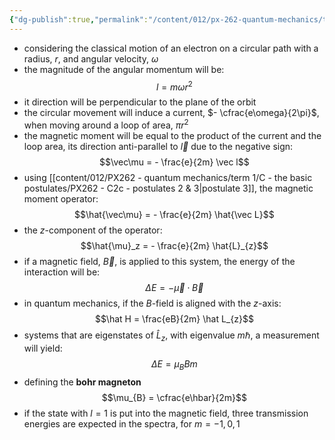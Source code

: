 ```yaml
---
{"dg-publish":true,"permalink":"/content/012/px-262-quantum-mechanics/term-1/g-additional-interactions/px-262-g1-particle-with-angular-momentum-in-magnetic-field/","noteIcon":"1","created":"2024-11-25T10:50:32.000+00:00","updated":"2024-12-19T17:50:41.360+00:00"}
---
```


- considering the classical motion of an electron on a circular path with a radius, $r$, and angular velocity, $\omega$
- the magnitude of the angular momentum will be: 
$$l = m\omega r^{2}$$
- it direction will be perpendicular to the plane of the orbit
- the circular movement will induce a current, $- \cfrac{e\omega}{2\pi}$, when moving around a loop of area, $\pi r^{2}$
- the magnetic moment will be equal to the product of the current and the loop area, its direction anti-parallel to $\vec l$ due to the negative sign: 
  $$\vec\mu = - \frac{e}{2m} \vec l$$
- using [[content/012/PX262 - quantum mechanics/term 1/C - the basic postulates/PX262 - C2c - postulates 2 & 3\|postulate 3]], the magnetic moment operator: 
  $$\hat{\vec\mu} = - \frac{e}{2m} \hat{\vec L}$$
- the $z$-component of the operator: 
  $$\hat{\mu}_z = - \frac{e}{2m} \hat{L}_{z}$$
- if a magnetic field, $\vec B$, is applied to this system, the energy of the interaction will be:
$$\Delta E = -\vec\mu \cdot \vec B$$
- in quantum mechanics, if the $B$-field is aligned with the $z$-axis: 
  $$\hat H = \frac{eB}{2m} \hat L_{z}$$
- systems that are eigenstates of $\hat L_z$, with eigenvalue $m\hbar$, a measurement will yield: 
  $$\Delta E = \mu_{B}Bm$$
- defining the **bohr magneton**
$$\mu_{B} = \cfrac{e\hbar}{2m}$$
- if the state with $l=1$ is put into the magnetic field, three transmission energies are expected in the spectra, for $m=-1,0,1$
